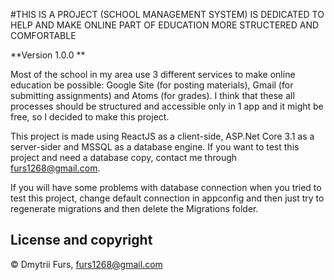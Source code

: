 #THIS IS A PROJECT (SCHOOL MANAGEMENT SYSTEM) IS DEDICATED TO HELP AND MAKE ONLINE PART OF EDUCATION MORE STRUCTERED AND COMFORTABLE

**Version 1.0.0 **

Most of the school in my area use 3 different services to make online education be possible: Google Site (for posting materials), 
Gmail (for submitting assignments) and Atoms (for grades). I think that these all processes should be structured and accessible only in 1 app 
and it might be free, so I decided to make this project.

This project is made using ReactJS as a client-side, ASP.Net Core 3.1 as a server-sider and MSSQL as a database engine. If you want to test this project and need a database copy, contact me through furs1268@gmail.com. 

If you will have some problems with database connection when you tried to test this project, change default connection in appconfig and then just try to regenerate migrations and then delete the Migrations folder.

## License and copyright

© Dmytrii Furs, furs1268@gmail.com
